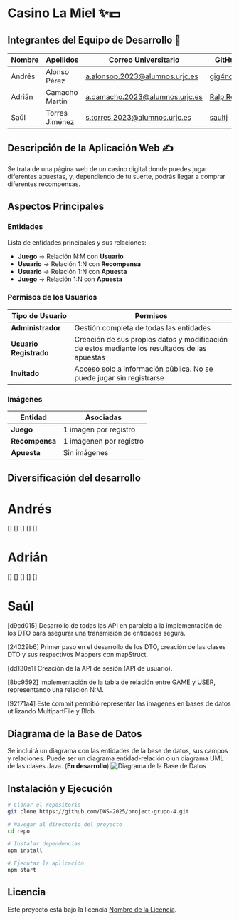 # Casino La Miel ✨💵

## Integrantes del Equipo de Desarrollo 📝

| Nombre | Apellidos | Correo Universitario | GitHub |
|--------|----------|----------------------|--------|
| Andrés | Alonso Pérez | a.alonsop.2023@alumnos.urjc.es | [gig4ndr3s](https://github.com/gig4ndr3s) |
| Adrián | Camacho Martín | a.camacho.2023@alumnos.urjc.es | [RalpiRekt](https://github.com/RalpiRekt) |
| Saúl | Torres Jiménez | s.torres.2023@alumnos.urjc.es | [saultj](https://github.com/saultj) |

## Descripción de la Aplicación Web ✍️

Se trata de una página web de un casino digital donde puedes jugar diferentes apuestas, y, dependiendo de tu suerte, podrás llegar a comprar diferentes recompensas.

## Aspectos Principales

### Entidades

Lista de entidades principales y sus relaciones:

- **Juego** → Relación N:M con **Usuario**
- **Usuario** → Relación 1:N con **Recompensa**
- **Usuario** → Relación 1:N con **Apuesta**
- **Juego** → Relación 1:N con **Apuesta**

### Permisos de los Usuarios

| Tipo de Usuario | Permisos |
|----------------|----------|
| **Administrador** | Gestión completa de todas las entidades |
| **Usuario Registrado** | Creación de sus propios datos y modificación de estos mediante los resultados de las apuestas |
| **Invitado** | Acceso solo a información pública. No se puede jugar sin registrarse |

### Imágenes

| Entidad | Asociadas |
|---------|----------|
| **Juego** | 1 imagen por registro |
| **Recompensa** | 1 imágenen por registro |
| **Apuesta** | Sin imágenes |

## Diversificación del desarrollo
# Andrés
[]
[]
[]
[]
[]
# Adrián
[]
[]
[]
[]
[]
# Saúl
[d9cd015] Desarrollo de todas las API en paralelo a la implementación de los DTO para asegurar una transmisión de entidades segura. 

[24029b6] Primer paso en el desarrollo de los DTO, creación de las clases DTO y sus respectivos Mappers con mapStruct.

[dd130e1] Creación de la API de sesión (API de usuario).

[8bc9592] Implementación de la tabla de relación entre GAME y USER, representando una relación N:M.

[92f71a4] Este commit permitió representar las imagenes en bases de datos utilizando MultipartFile y Blob.

## Diagrama de la Base de Datos

Se incluirá un diagrama con las entidades de la base de datos, sus campos y relaciones. Puede ser un diagrama entidad-relación o un diagrama UML de las clases Java.
(**En desarrollo**)
![Diagrama de la Base de Datos](ruta/a/diagrama.png)

## Instalación y Ejecución

```sh
# Clonar el repositorio
git clone https://github.com/DWS-2025/project-grupo-4.git

# Navegar al directorio del proyecto
cd repo

# Instalar dependencias
npm install

# Ejecutar la aplicación
npm start
```

## Licencia

Este proyecto está bajo la licencia [Nombre de la Licencia](https://opensource.org/licenses/tipo).

